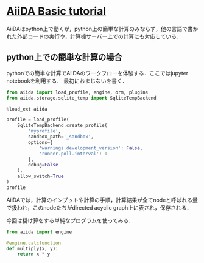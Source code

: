 # [AiiDA Basic tutorial](https://aiida.readthedocs.io/projects/aiida-core/en/v2.0.3/intro/tutorial.html#tutorial-basic)

AiiDAはpython上で動くが，python上の簡単な計算のみならず，他の言語で書かれた外部コードの実行や，計算機サーバー上での計算にも対応している．

## python上での簡単な計算の場合

pythonでの簡単な計算でAiiDAのワークフローを体験する．ここではjupyter notebookを利用する．
最初におまじないを書く．

```python
from aiida import load_profile, engine, orm, plugins
from aiida.storage.sqlite_temp import SqliteTempBackend

%load_ext aiida

profile = load_profile(
    SqliteTempBackend.create_profile(
        'myprofile',
        sandbox_path='_sandbox',
        options={
            'warnings.development_version': False,
            'runner.poll.interval': 1
        },
        debug=False
    ),
    allow_switch=True
)
profile
```

AiiDAでは，計算のインプットや計算の手順，計算結果が全てnodeと呼ばれる量で扱われ，このnodeたちがdirected acyclic graph上に表され，保存される．


今回は掛け算をする単純なプログラムを使ってみる．

```python
from aiida import engine

@engine.calcfunction
def multiply(x, y):
    return x * y
```
